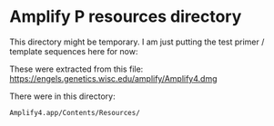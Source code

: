 # Amplify P resources directory

This directory might be temporary. I am just putting the test primer / template sequences here for now:

These were extracted from this file:
https://engels.genetics.wisc.edu/amplify/Amplify4.dmg

There were in this directory:
```
Amplify4.app/Contents/Resources/
```

